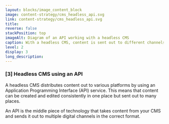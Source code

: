 ```yaml
---
layout: blocks/image_content_block
image: content-strategy/cms_headless_api.svg
link: content-strategy/cms_headless_api.svg
title:
reverse: false
stackPosition: top
imageAlt: Diagram of an API working with a headless CMS
caption: With a headless CMS, content is sent out to different channels using an API. In this example, the 3 channels receiving content are a website, mobile app and a digital kiosk.
level: 2
display: 3
long_description:
---
```

### [3] Headless CMS using an API
A headless CMS distributes content out to various platforms by using an Application Programming Interface (API) service. This means that content can be created and edited consistently in one place but sent out to many places.

An API is the middle piece of technology that takes content from your CMS and sends it out to multiple digital channels in the correct format.
